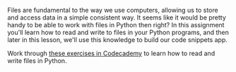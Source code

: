 Files are fundamental to the way we use computers, allowing us to store and access data in a simple consistent way. It seems like it would be pretty handy to be able to work with files in Python then right? In this assignment you'll learn how to read and write to files in your Python programs, and then later in this lesson, we'll use this knowledge to build our code snippets app.

Work through [these exercises in Codecademy](http://www.codecademy.com/courses/python-intermediate-en-OGNHh/0/1?curriculum_id=4f89dab3d788890003000096) to learn how to read and write files in Python.